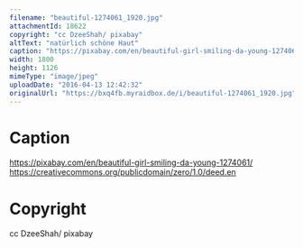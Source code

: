 ```yaml
---
filename: "beautiful-1274061_1920.jpg"
attachmentId: 18622
copyright: "cc DzeeShah/ pixabay"
altText: "natürlich schöne Haut"
caption: "https://pixabay.com/en/beautiful-girl-smiling-da-young-1274061/\nhttps://creativecommons.org/publicdomain/zero/1.0/deed.en"
width: 1800
height: 1126
mimeType: "image/jpeg"
uploadDate: "2016-04-13 12:42:32"
originalUrl: "https://bxq4fb.myraidbox.de/i/beautiful-1274061_1920.jpg"
---
```


# Caption

https://pixabay.com/en/beautiful-girl-smiling-da-young-1274061/
https://creativecommons.org/publicdomain/zero/1.0/deed.en

# Copyright

cc DzeeShah/ pixabay
